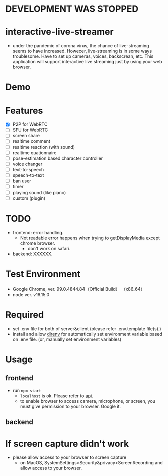 # DEVELOPMENT WAS STOPPED

# interactive-live-streamer
- under the pandemic of corona virus, the chance of live-streaming seems to have increased. Howecer, live-streaming is in some ways troublesome. Have to set up cameras, voices, backscrean, etc. This application will support interactive live streaming just by using your web browser.

# Demo

# Features
- [x] P2P for WebRTC
- [ ] SFU for WebRTC
- [ ] screen share
- [ ] realtime comment 
- [ ] realtime reaction (with sound)
- [ ] realtime quationnaire
- [ ] pose-estimation based character controller
- [ ] voice changer
- [ ] text-to-speech
- [ ] speech-to-text
- [ ] ban user 
- [ ] timer
- [ ] playing sound (like piano)
- [ ] custom (plugin)

# TODO
- frontend: error handling.
    - Not readable error happens when trying to getDisplayMedia except chrome browser.
        - don't work on safari.
- backend: XXXXXX. 

# Test Environment
- Google Chrome, ver. 99.0.4844.84（Official Build） （x86_64）
- node ver. v16.15.0

# Required
- set .env file for both of server&client (please refer .env.template file(s).)
- install and allow [direnv](https://github.com/direnv/direnv) for automatically set environment variable based on .env file. (or, manually set environment variables)

# Usage 
## frontend
- run ```npm start``` 
    - ```localhost``` is ok. Please refer to [api](https://developer.mozilla.org/en-US/docs/Web/API/MediaDevices/getUserMedia#privacy_and_security).
    - to enable browser to access camera, microphone, or screen, you must give permission to your browser. Google it.
## backend
    
# If screen capture didn't work
- please allow access to your browser to screen capture
    - on MacOS, SystemSettings>Security&privacy>ScreenRecording and allow access to your browser. 
